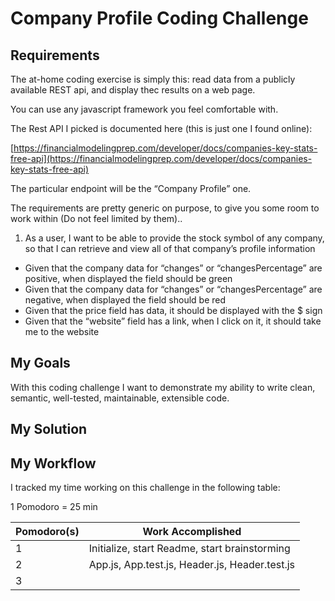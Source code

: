 # Company Profile Coding Challenge

## Requirements

The at-home coding exercise is simply this: read data from a publicly available REST api, and display thec results on a web page.

You can use any javascript framework you feel comfortable with.

The Rest API I picked is documented here (this is just one I found online):

[https://financialmodelingprep.com/developer/docs/companies-key-stats-free-api](https://financialmodelingprep.com/developer/docs/companies-key-stats-free-api)

The particular endpoint will be the “Company Profile” one.

The requirements are pretty generic on purpose, to give you some room to work within (Do not feel limited by them)..

1. As a user, I want to be able to provide the stock symbol of any company, so that I can retrieve and view all of that company’s profile information

- Given that the company data for “changes” or “changesPercentage” are positive, when displayed the field should be green
- Given that the company data for “changes” or “changesPercentage” are negative, when displayed the field should be red
- Given that the price field has data, it should be displayed with the $ sign
- Given that the “website” field has a link, when I click on it, it should take me to the website

## My Goals

With this coding challenge I want to demonstrate my ability to write clean, semantic, well-tested, maintainable, extensible code.

## My Solution

## My Workflow

I tracked my time working on this challenge in the following table:

1 Pomodoro = 25 min

| Pomodoro(s) | Work Accomplished                              |
| ----------- | ---------------------------------------------- |
| 1           | Initialize, start Readme, start brainstorming  |
| 2           | App.js, App.test.js, Header.js, Header.test.js |
| 3           |
